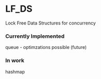 # LF_DS
Lock Free Data Structures for concurrency
   
### Currently Implemented ###
queue - optimzations possible (future)

### In work ###
hashmap
